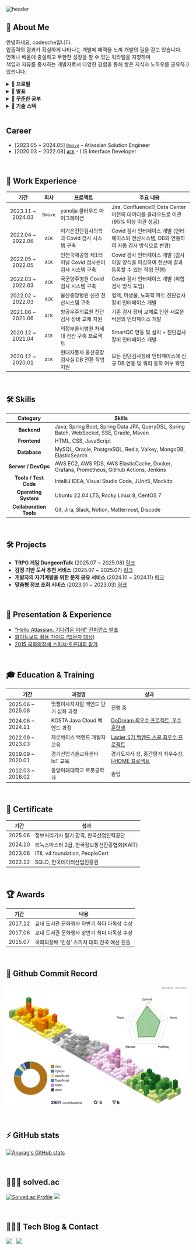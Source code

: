 ![header](https://capsule-render.vercel.app/api?type=rounded&color=timeGradient&text=Welcome%20to%20codesche's%20Github%20👋&animation=twinkling&fontSize=40&fontAlignY=50&fontAlign=50&height=180)

## 📌 About Me

<p>
  안녕하세요, codesche입니다.<br/>
  입출력의 결과가 확실하게 나타나는 개발에 매력을 느껴 개발의 길을 걷고 있습니다.<br/>
  언제나 배움에 충실하고 무한한 성장을 할 수 있는 워라밸을 지향하며<br/>
  책임과 자유를 중시하는 개발자로서 다양한 경험을 통해 쌓은 지식과 노하우를 공유하고 있습니다.
</p>

<details>
<summary><strong> 🔽 프로필 </strong></summary>

- **Name**: Minsung Ha (하민성)  
- **Nickname**: codesche  
- **Email**: codesche@gmail.com

</details>

<details>
<summary><strong> 🔽 발표 </strong></summary> 
내가 알고 있는 지식과 정보를 쉽게 전달하기 위해 노력합니다.
  
- [“Hello Atlassian, 기다려온 미래” 컨퍼런스 발표](https://dmove.tistory.com/entry/atlassian-event-240327)  
- [화이트보드 활용 가이드 (입문자 대상)](https://dmove.tistory.com/entry/atlassian-meetup-review-240118)  

</details>

<details>
<summary><strong> 🔽 꾸준한 공부 </strong></summary>

## 📚 학습 내용

<table>
  <thead>
    <tr>
      <th>카테고리</th>
      <th>학습 항목</th>
      <th>링크</th>
    </tr>
  </thead>
  <tbody>
    <tr>
      <td rowspan="3">프로그래밍 언어</td>
      <td>Java 알고리즘 스터디</td>
      <td><a href="https://github.com/codesche/2025-algo">GitHub</a></td>
    </tr>
    <tr>
      <td>Python 스터디</td>
      <td><a href="https://github.com/codesche/python-study">GitHub</a></td>
    </tr>
    <tr>
      <td>Kotlin 스터디</td>
      <td><a href="https://github.com/codesche/kotlin-study">GitHub</a></td>
    </tr>
    <tr>
      <td rowspan="2">인프라 / DevOps</td>
      <td>AWS에서 Jenkins 구축</td>
      <td><a href="https://chisel-girdle-b92.notion.site/EC2-Jenkins-237d2cee333480fda8daf143b5eb1cd6">Notion</a></td>
    </tr>
    <tr>
      <td>AWS에서 ELK + Prometheus + Grafana 구축</td>
      <td><a href="https://codesche.oopy.io/238de3f7-e3a8-803c-b23a-fdefe1262771">Blog</a></td>
    </tr>
    <tr>
      <td rowspan="2">소프트웨어 공학</td>
      <td>클린 코드</td>
      <td><a href="https://github.com/codesche/CleanCode-study">GitHub</a></td>
    </tr>
    <tr>
      <td>실습 코드 정리</td>
      <td><a href="https://github.com/codesche/exercise-code?tab=readme-ov-file">GitHub</a></td>
    </tr>
    <tr>
      <td rowspan="5">Spring / SpringBoot</td>
      <td>Spring Study</td>
      <td><a href="https://github.com/codesche/Spring-Summary">GitHub</a></td>
    </tr>
    <tr>
      <td>SpringBoot 활용한 나만의 블로그 만들기</td>
      <td><a href="https://github.com/codesche/springboot-miniblog">GitHub</a></td>
    </tr>
    <tr>
      <td>SpringBoot MSA 세팅 가이드</td>
      <td><a href="https://codesche.oopy.io/19dde3f7-e3a8-8016-be48-e0fc3babbab7">Blog</a></td>
    </tr>
    <tr>
      <td>SpringBoot Dirty Checking</td>
      <td><a href="https://codesche.oopy.io/1a3de3f7-e3a8-804c-ad7e-cce9029a9cd3">Blog</a></td>
    </tr>
    <tr>
      <td>SpringBoot + Thymeleaf 활용한 게시판 구현</td>
      <td><a href="https://github.com/codesche/BoardProject">GitHub</a></td>
    </tr>
    <tr>
      <td rowspan="2">프로젝트 / 실습</td>
      <td>프로그래밍 교육</td>
      <td><a href="https://github.com/codesche/2025-likelion-exercise">GitHub</a></td>
    </tr>
    <tr>
      <td>기본적인 게시판 구현</td>
      <td><a href="https://github.com/codesche/rest-api-project">GitHub</a></td>
    </tr>
  </tbody>
</table>

</details>

<details>
<summary><strong>🔽 기술 스택</strong></summary>

---

## ☕ Java
- 객체지향적인 설계를 바탕으로 유지보수성과 확장성이 뛰어난 코드를 작성하고자 노력합니다.
- 다형성, SOLID, 캡슐화 등 객체지향 프로그래밍에 대한 개념을 적용한 코드를 작성할 수 있습니다.
- Java의 컬렉션 프레임워크인 List, Map과 Stream API를 활용하여 가독성과 성능을 고려한 코드 최적화를 수행한 경험이 있습니다.
- jsoup을 활용하여 웹 페이지의 정보를 크롤링한 경험이 있습니다.

## 🚀 Spring Boot
- Spring Boot의 자동 설정과 내장 WAS인 Tomcat을 활용하여 어플리케이션을 구축할 수 있습니다.
- RESTful API 개발 시, Spring Web MVC와 DTO를 활용하여 유지보수성과 확장성을 고려한 구조를 설계한 경험이 있습니다.
- Profile 기능을 이용하여 `application.yml`에서 개발, 테스트, 운영 환경을 분리하여 프로젝트를 진행한 경험이 있습니다.
- 다양한 예외에 대해 적절한 HTTP 응답을 반환할 수 있는 코드를 작성하여 일관된 예외 처리 코드를 작성한 경험이 있습니다.
- SSE를 활용하여 이벤트 발생 시 사용자에게 실시간 알림 기능을 구현한 경험이 있습니다.
- Pageable 인터페이스를 활용하여 데이터의 정렬 기준, 페이지 크기 설정이 가능한 페이지네이션을 구현한 경험이 있습니다.

## 📦 Spring Data JPA
- JPA의 영속성 컨텍스트를 이해하고, 효율적인 데이터베이스 연산을 위한 연관관계 매핑과 Fetch 전략을 수립할 수 있습니다.
- 성능 개선을 위해 Fetch Join을 활용하여 N+1 문제를 해결한 경험이 있습니다.
- Dirty Checking을 활용하여 UPDATE 쿼리를 자동으로 실행하도록 구성하여 코드 가독성과 유지보수성, 성능 최적화를 달성한 경험이 있습니다.

## 🖥 Spring MVC
- Controller, Service, Repository 계층을 명확히 구분하여 유지보수성을 높이고, RESTful API 설계를 준수합니다.
- 요청과 응답 데이터를 DTO로 구조화하여 코드의 일관성을 유지할 수 있는 코드를 작성할 수 있습니다.

## 🔐 Spring Security
- JWT 및 OAuth2를 활용한 인증/인가 시스템을 구현하여 보안성이 보장된 소셜 로그인 기능을 구현할 수 있습니다.
- 세션 관리 및 CSRF, CORS 정책을 고려한 안전한 웹 애플리케이션을 개발합니다.

## ⚙️ Spring Batch
- 대량의 데이터를 처리할 수 있도록 Spring Batch를 활용하여 성능 최적화를 진행한 경험이 있습니다.
- Spring Scheduler를 활용하여 안정적인 배치 실행이 가능한 코드를 작성할 수 있습니다.
- Tasklet을 활용하여 불필요한 로그 및 기록을 특정 시간대에 삭제 처리한 경험이 있습니다.
- Chunk를 활용하여 OpenApi 호출 시 특정 시간대에 특정 갯수만큼의 데이터를 추가한 경험이 있습니다. 

## 🗄 Database (MySQL, Oracle, MSSQL, ElasticSearch)
- 성능 개선을 위한 서브 쿼리를 작성한 경험이 있습니다.
- DB와 어플리케이션을 연동하여 인프라 구축을 진행한 경험이 있습니다.
- JOIN과 GROUP BY를 활용하여 데이터 조회 성능 향상을 이끌어낸 경험이 있습니다.
- 데이터 무결성·정합성 에러 해결 및 DB 성능 개선 작업을 진행한 경험이 있습니다.
- ElasticSearhc를 활용하여 접두어 글자, 초성, 중간 글자 검색 및 오타가 포함된 키워드 검색 기능을 구현한 경험이 있습니다. 

## ⚡ Redis
- In-memory 기반인 Redis를 활용하여 조회 성능을 높이기 위해 캐싱을 활용한 경험이 있습니다.
- Spring Boot에서 Redis와 연동할 수 있는 설정을 할 수 있으며, AWS ElasticCache를 활용하여 Cloud 환경에서도 Redis를 사용한 경험이 있습니다.
- 채팅방 기능 구현을 위해 WebSocket과 STOMP 프로토콜을 활용하는 과정에서 Redis를 통해 발행/구독 기능을 구현한 경험이 있습니다.

## ☁️ AWS
### EC2
- EC2 Ubuntu 서버를 구축하여 SSH key를 통해 관리 및 운영한 경험이 있습니다.

### RDS
- MySQL RDS를 운영하며, 성능 최적화를 위해 Parameter Group을 조정한 경험이 있습니다.
- 자동 백업 및 스냅샷을 활용하여 안정적인 데이터 관리 수행.
- RDS와 Spring Boot 연동 경험.

### ElasticCache
- Redis 클러스터 생성 및 EC2 환경에서의 연결 설정 경험.

### Route53
- 가비아에서 도메인을 생성 후 네임서버를 적용하여 웹 사이트 구축을 진행한 경험이 있습니다.

## 🐳 Docker
- Docker Compose를 활용하여 다중 컨테이너 애플리케이션 관리 경험.
- Dockerfile 작성 및 빌드 경험.

## 🔧 Git & GitHub Actions
### Git
- Git Flow 전략을 활용한 협업 경험.
- GitHub Wiki, GitHub Project를 활용하여 효율적인 이슈 및 PR 관리.
- Issue 템플릿 표준화 및 작업 단위 관리.

### GitHub Actions
- CI/CD 파이프라인 구축하여 코드 변경 시 자동 테스트 및 배포.
- AWS 및 Docker와 연동한 자동화 배포 환경 구성.
- Slack Webhook 연동으로 배포 성공/실패 알람 설정.

## DevOps

### 🛠 Jenkins
- Jenkins를 활용한 CI/CD 환경 구축 및 Gradle 빌드 자동화.
- Webhook 기반 GitHub 연동.
- 파이프라인 스크립트 작성 및 Slack Webhook/Discord Webhook 알림 설정.

### 🖥️ Grafana & Prometheus
- Prometheus와 Grafana를 활용하여 JVM 메모리 현황 모니터링 구축.

### 🔦 ELK(ElasticSearch + LogStash + Kibana)
- SpringBoot 실행 시 관련 로그에 대한 실시간 모니터링 및 데이터 시각화 적용
- 인덱스를 통한 특정 키워드들 시각화하여 확인 가능하도록 구현 

## 🧪 JUnit5 & Mockito
- Mock 객체로 의존성 제거 및 BDD 스타일 테스트 작성.
- 단위 테스트, 통합 테스트로 코드 안정성 확보.

## 📋 협업 툴 (Jira, Confluence, Slack, Notion, Mattermost)
### Jira & Confluence
- 애자일 프로세스 기반 스프린트 관리 및 칸반 보드 활용.
- Confluence로 업무 일지 및 회의록 작성.

### Slack
- 프로젝트 커뮤니케이션 및 CI/CD 알림 기능 구현 경험.

### Notion & Mattermost
- Notion으로 프로젝트 문서 체계 관리 및 지식 공유.
- Mattermost로 실시간 팀 협업 경험.

---

</details>

<br/>

## Career
- [2023.05 ~ 2024.05] [`Dmove`](https://www.dmove.co.kr/main) - Atlassian Solution Engineer
- [2020.03 ~ 2022.08] [`ACK`](https://www.ack.co.kr/) - LIS Interface Developer

<br/>

## 💼 Work Experience

| 기간 | 회사 | 프로젝트 | 주요 내용 |
|:-------------:|:----------------:|-----------|-------------|
| 2023.11 ~ 2024.03 |`Dmove`| yanolja 클라우드 마이그레이션 | Jira, Confluence의 Data Center 버전의 데이터를 클라우드로 이관 (95% 이상 이관 성공) |
| 2022.04 ~ 2022.06 |`ACK` | 이기은진단검사의학과 Covid 검사 시스템 구축 | Covid 검사 인터페이스 개발 (인터페이스와 전산시스템, DB와 연동하여 자동 검사 방식으로 변경) |
| 2022.05 ~ 2022.05 |`ACK` | 인천국제공항 제1터미널 Covid 검사센터 검사 시스템 구축 | Covid 검사 인터페이스 개발 (검사 파일 양식을 파싱하여 전산에 결과 등록할 수 있는 작업 진행) |
| 2022.03 ~ 2022.03 |`ACK` | 국군양주병원 Covid 검사 시스템 구축 | Covid 검사 인터페이스 개발 (취합검사 방식 도입) | 
| 2022.02 ~ 2022.03 |`ACK` | 울산중앙병원 신관 전산시스템 구축| 혈액, 미생물, 뇨화학 파트 진단검사 장비 인터페이스 개발 |
| 2021.06 ~ 2021.06 |`ACK` | 항공우주의료원 진단검사 장비 교체 지원 | 기존 검사 장비 교체로 인한 새로운 버전의 인터페이스 개발 |
| 2020.12 ~ 2021.04 |`ACK` | 의정부을지병원 차세대 전산 구축 프로젝트 |SmartQC 연동 및 설치 + 진단검사장비 인터페이스 개발 |
| 2020.12 ~ 2020.01 |`ACK` | 현대자동차 울산공장 검사실 DB 전환 작업 지원 | 모든 진단검사장비 인터페이스에 신규 DB 연동 및 쿼리 동작 여부 확인 |

<br/>

## 🛠 Skills

|**Category**             | **Skills**                                                                 |
|:--------------------------:|----------------------------------------------------------------------------|
| **Backend**              | Java, Spring Boot, Spring Data JPA, QueryDSL, Spring Batch, WebSocket, SSE, Gradle, Maven |
| **Frontend**             | HTML, CSS, JavaScript |
| **Database**             | MySQL, Oracle, PostgreSQL, Redis, Valkey, MongoDB, ElasticSearch                                                    |
| **Server / DevOps**      | AWS EC2, AWS RDS, AWS ElasticCache, Docker, Grafana, Prometheus, GitHub Actions, Jenkins          |
| **Tools / Test Code**    | IntelliJ IDEA, Visual Studio Code, JUnit5, Mockito                          |
| **Operating System**     | Ubuntu 22.04 LTS, Rocky Linux 8, CentOS 7                                           |
| **Collaboration Tools**  | Git, Jira, Slack, Notion, Mattermost, Discode                                      |

<br/>

## 🛠 Projects
- **TRPG 게임 DungeonTalk** (2025.07 ~ 2025.08) [링크](https://github.com/DungeonTalk/dungeontalk-backend/wiki)
- **감정 기반 도서 추천 서비스** (2025.07 ~ 2025.07) [링크](https://github.com/moodbook-space)
- **개발자의 자기계발을 위한 문제 공유 서비스** (2024.10 ~ 2024.11) [링크](https://github.com/DoDreamTeam/Backend/wiki)
- **맞춤형 정보 조회 서비스** (2023.01 ~ 2023.03) [링크](https://github.com/Lazy-Board)

<br/>

## 🎤 Presentation & Experience
- [“Hello Atlassian, 기다려온 미래” 컨퍼런스 발표](https://dmove.tistory.com/entry/atlassian-event-240327)  
- [화이트보드 활용 가이드 (입문자 대상)](https://dmove.tistory.com/entry/atlassian-meetup-review-240118)  
- [2015 국회의장배 스피치·토론대회 참가](https://www.icouncil.kr/news/articleView.html?idxno=28760)  

<br/>

## 🎓 Education & Training
| 기간 | 과정명 | 성과 |
|------|--------|------|
| 2025.06 ~ 2025.08 | 멋쟁이사자처럼 백엔드 단기 심화 과정 | 진행 중 |
| 2024.06 ~ 2024.11 | KOSTA Java Cloud 백엔드 과정 | [DoDream 최우수 프로젝트, 우수 훈련생](https://kostaswedu.co.kr/32/?q=YToyOntzOjEyOiJrZXl3b3JkX3R5cGUiO3M6MzoiYWxsIjtzOjQ6InBhZ2UiO2k6Mzt9&bmode=view&idx=127604592&t=board) |
| 2022.09 ~ 2023.03 | 제로베이스 백엔드 개발자 교육 | [Lazier 5기 백엔드 스쿨 최우수 프로젝트](https://github.com/Lazy-Board/.github) |
| 2019.09 ~ 2020.01 | 경기산업기술교육센터 IoT 교육 | 경기도지사 상, 중간평가 최우수상, [I‑HOME 프로젝트](https://sniper4366.wixsite.com/smartunity) |
| 2012.03 ~ 2018.02 | 동양미래대학교 로봇공학과 | 졸업 |

<br/>

## 🏅 Certificate
| 기간 | 성과 |
|------|--------|
| 2025.06 | 정보처리기사 필기 합격, 한국산업인력공단 |
| 2024.10 | 리눅스마스터 2급, 한국정보통신진흥협회(KAIT) |
| 2023.06 | ITIL v4 foundation, PeopleCert |
| 2022.12 | SQLD, 한국데이터산업진흥원 |

<br/>

## 🏆 Awards
| 기간 | 내용 |
|------|--------|
| 2017.12 | 교내 도서관 문화행사 하반기 최다 다독상 수상 |
| 2017.06 | 교내 도서관 문화행사 상반기 최다 다독상 수상 |
| 2015.07 | 국회의장배 ‘인성’ 스피치 대회 전국 예선 진출 |

<br/>

## 🌈 Github Commit Record
![Github Commit Record](./profile-3d-contrib/profile-season-animate.svg)

<br/>

## ⚡️ GitHub stats
[![Anurag's GitHub stats](https://github-readme-stats.vercel.app/api?username=codesche)](https://github.com/codesche/github-readme-stats)

<br/>

## 🚴🏻‍♂️ solved.ac
[![Solved.ac Profile](http://mazassumnida.wtf/api/v2/generate_badge?boj=hms7709)](https://solved.ac/hms7709/)
<img src="http://mazandi.herokuapp.com/api?handle=hms7709&theme=warm"/>

<br/>

## 🧑🏻‍💻 Tech Blog & Contact
<p>
  <a href="mailto:codesche@gmail.com"><img src="https://img.shields.io/badge/codesche@gmail.com-d14836?style=for-the-badge&logo=Gmail&logoColor=white&link=codesche@gmail.com"/></a>&nbsp&nbsp
  <a href="https://codesche.oopy.io/"><img src="https://img.shields.io/badge/Tech%20Blog-11B48A?style=for-the-badge&logo=Vimeo&logoColor=white&link=https:[//tistory.com]https://codesche.oopy.io//@codesche"/></a>
</p>

